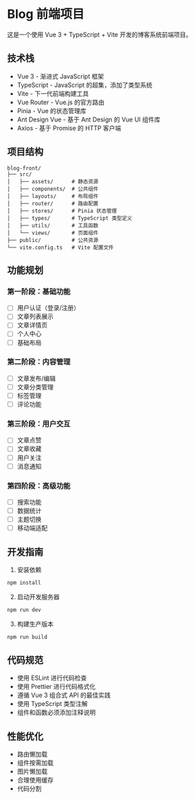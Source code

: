 # Blog 前端项目

这是一个使用 Vue 3 + TypeScript + Vite 开发的博客系统前端项目。

## 技术栈

- Vue 3 - 渐进式 JavaScript 框架
- TypeScript - JavaScript 的超集，添加了类型系统
- Vite - 下一代前端构建工具
- Vue Router - Vue.js 的官方路由
- Pinia - Vue 的状态管理库
- Ant Design Vue - 基于 Ant Design 的 Vue UI 组件库
- Axios - 基于 Promise 的 HTTP 客户端

## 项目结构

```
blog-front/
├── src/
│   ├── assets/      # 静态资源
│   ├── components/  # 公共组件
│   ├── layouts/     # 布局组件
│   ├── router/      # 路由配置
│   ├── stores/      # Pinia 状态管理
│   ├── types/       # TypeScript 类型定义
│   ├── utils/       # 工具函数
│   └── views/       # 页面组件
├── public/          # 公共资源
└── vite.config.ts   # Vite 配置文件
```

## 功能规划

### 第一阶段：基础功能
- [ ] 用户认证（登录/注册）
- [ ] 文章列表展示
- [ ] 文章详情页
- [ ] 个人中心
- [ ] 基础布局

### 第二阶段：内容管理
- [ ] 文章发布/编辑
- [ ] 文章分类管理
- [ ] 标签管理
- [ ] 评论功能

### 第三阶段：用户交互
- [ ] 文章点赞
- [ ] 文章收藏
- [ ] 用户关注
- [ ] 消息通知

### 第四阶段：高级功能
- [ ] 搜索功能
- [ ] 数据统计
- [ ] 主题切换
- [ ] 移动端适配

## 开发指南

1. 安装依赖
```bash
npm install
```

2. 启动开发服务器
```bash
npm run dev
```

3. 构建生产版本
```bash
npm run build
```

## 代码规范

- 使用 ESLint 进行代码检查
- 使用 Prettier 进行代码格式化
- 遵循 Vue 3 组合式 API 的最佳实践
- 使用 TypeScript 类型注解
- 组件和函数必须添加注释说明

## 性能优化

- 路由懒加载
- 组件按需加载
- 图片懒加载
- 合理使用缓存
- 代码分割
